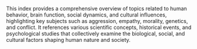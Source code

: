 This index provides a comprehensive overview of topics related to human behavior, brain function, social dynamics, and cultural influences, highlighting key subjects such as aggression, empathy, morality, genetics, and conflict. It references various scientific concepts, historical events, and psychological studies that collectively examine the biological, social, and cultural factors shaping human nature and society.
